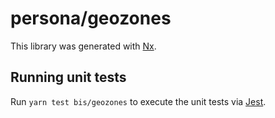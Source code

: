 # persona/geozones

This library was generated with [Nx](https://nx.dev).

## Running unit tests

Run `yarn test bis/geozones` to execute the unit tests via [Jest](https://jestjs.io).
